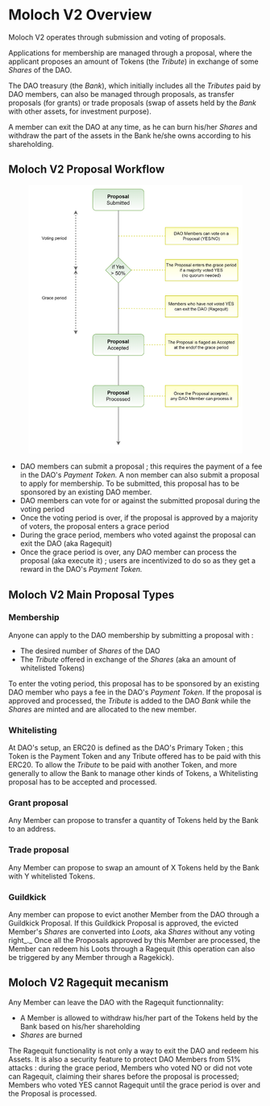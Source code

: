 # Moloch V2 Overview

Moloch V2 operates through submission and voting of proposals.&#x20;

Applications for membership are managed through a proposal, where the applicant proposes an amount of Tokens (the _Tribute_) in exchange of some _Shares_ of the DAO.

The DAO treasury (the _Bank_), which initially includes all the _Tributes_ paid by DAO members, can also be managed through proposals, as transfer proposals (for grants) or trade proposals (swap of assets held by the _Bank_ with other assets, for investment purpose).

A member can exit the DAO at any time, as he can burn his/her _Shares_ and withdraw the part of the assets in the Bank he/she owns according to his shareholding.

## Moloch V2 Proposal Workflow

<figure><img src="../.gitbook/assets/image (4).png" alt=""><figcaption></figcaption></figure>

* DAO members can submit a proposal  ; this requires the payment of a fee in the DAO's _Payment Token._ A non member can also submit a proposal to apply for membership. To be submitted, this proposal has to be sponsored by an existing DAO member.
* DAO members can vote for or against the submitted proposal during the voting period
* Once the voting period is over, if the proposal is approved by a majority of voters, the proposal enters a grace period
* During the grace period, members who voted against the proposal can exit the DAO (aka Ragequit)
* Once the grace period is over, any DAO member can process the proposal (aka execute it) ; users are incentivized to do so as they get a reward in the DAO's _Payment Token._



## Moloch V2 Main Proposal Types

### Membership

Anyone can apply to the DAO membership by submitting a proposal with :

* The desired number of _Shares_ of the DAO
* The _Tribute_ offered in exchange of the _Shares_ (aka an amount of whitelisted Tokens)

To enter the voting period, this proposal has to be sponsored by an existing DAO member who pays a fee in the DAO's _Payment Token_. If the proposal is approved and processed, the _Tribute_ is added to the DAO _Bank_ while the _Shares_ are minted and are allocated to the new member.

### Whitelisting

At DAO's setup, an ERC20 is defined as the DAO's Primary Token ; this Token is the Payment Token  and any Tribute offered has to be paid with this ERC20. To allow the _Tribute_ to be paid with another Token, and more generally to allow the Bank to manage other kinds of Tokens, a Whitelisting proposal has to be accepted and processed.

### Grant proposal

Any Member can propose to transfer a quantity of Tokens held by the Bank to an address.

### Trade proposal

Any Member can propose to swap an amount of X Tokens held by the Bank with Y whitelisted Tokens.

### Guildkick

Any member can propose to evict another Member from the DAO through a Guildkick Proposal. If this Guildkick Proposal is approved, the evicted Member's _Shares_ are converted into _Loots,_ aka _Shares_ without any voting right_._ Once all the Proposals approved by this Member are processed, the Member can redeem his Loots through a Ragequit (this operation can also be triggered by any Member through a Ragekick).

## Moloch V2 Ragequit mecanism

Any Member can leave the DAO with the Ragequit functionnality:

* A Member is allowed to withdraw his/her part of the Tokens held by the Bank based on his/her shareholding
* &#x20;_Shares_ are burned

The Ragequit functionality is not only a way to exit the DAO and redeem his Assets. It is also a security feature to protect DAO Members from 51% attacks : during the grace period, Members who voted NO or did not vote can Ragequit, claiming their shares before the proposal is processed; Members who voted YES cannot Ragequit until the grace period is over and the Proposal is processed.
